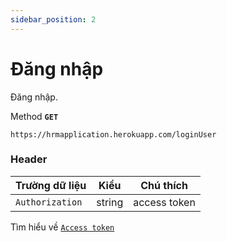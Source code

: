 ```yaml
---
sidebar_position: 2
---
```


# Đăng nhập

Đăng nhập.

Method **`GET`**

```shell
https://hrmapplication.herokuapp.com/loginUser
```
### Header

| Trường dữ liệu 	| Kiểu   	| Chú thích           	|
|----------------	|--------	|---------------------|
| `Authorization`  	| string 	| access token    	|

Tìm hiểu về [`Access token`](token.md)